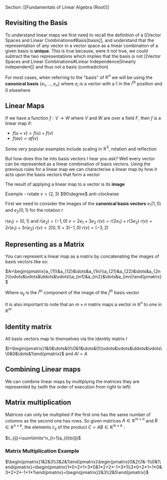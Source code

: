 Section: [[Fundamentals of Linear Algebra (Root)]]
## Revisiting the Basis

To understand linear maps we first need to recall the definition of a [[Vector Spaces and Linear Combinations#Basis|basis]], and understand that the representation of any vector in a vector space as a linear combination of a given basis is **unique**. This is true because, were it not true, we could subtract the two representations which implies that the basis is not [[Vector Spaces and Linear Combinations#Linear Independence|linearly independent]] and thus not a basis (contradiction)

For most cases, when referring to the "basis" of $\mathbb{R}^n$ we will be using the **canonical basis** $\{e_1,\dots,e_n\}$ where $e_i$ is a vector with a $1$ in the $i^\text{th}$ position and $0$ elsewhere
## Linear Maps

If we have a function $f:V\rightarrow W$ where $V$ and $W$ are over a field $F$, then $f$ is a linear map if:

- $f(u+v)=f(u)+f(v)$
- $f(av)=af(v)$

Some very popular examples include scaling in $\mathbb{R}^3$, rotation and reflection

But how does this tie into basis vectors I hear you ask? Well every vector can be represented as a linear combination of basis vectors. Using the previous rules for a linear map we can characterise a linear map by how it acts upon the basis vectors that form a vector

The result of applying a linear map to a vector is its **image**

Example - rotate $v=(2,3)$ $90\degree$ anti-clockwise

First we need to consider the images of the **canonical basis vectors** $e_1(1,0)$ and $e_2(0,1)$ for the rotation $r$

$r(e_1)=(0,1)$ and $r(e_2)=(-1,0)$
$v=2e_1+3e_2$ 
$r(v)=r(2e_1)+r(3e_2)$
$r(v)=2r(e_1)+3r(e_2)$
$r(v)=2(0,1)+3(-1,0)$
$r(v)=(-3,2)$
## Representing as a Matrix

You can represent a linear map as a matrix by concatenating the images of basis vectors like so:

$A=\begin{pmatrix}a_{11}&a_{12}&\dots&a_{1n}\\a_{21}&a_{22}&\dots&a_{2n}\\\vdots&\vdots&\ddots&\vdots\\a_{m1}&a_{m2}&\dots&a_{mn}\end{pmatrix}$ 

Where $a_{ij}$ is the $i^\text{th}$ component of the image of the $j^\text{th}$ basis vector

It is also important to note that an $m\times n$ matrix maps a vector in $\mathbb{R}^n$ to one in $\mathbb{R}^m$
## Identity matrix

All basis vectors map to themselves via the identity matrix $I$

$I=\begin{pmatrix}1&0&\dots&0\\0&1&\dots&0\\\vdots&\vdots&\ddots&\vdots\\0&0&\dots&1\end{pmatrix}$ and $AI=A$ 
## Combining Linear maps

We can combine linear maps by multiplying the matrices they are represented by (with the order of execution from right to left)
## Matrix multiplication

Matrices can only be multiplied if the first one has the same number of columns as the second one has rows. So given matrices $A\in\mathbb{R}^{m\times n}$ and $B\in\mathbb{R}^{n\times k}$, the elements $c_{ij}$ of the product $C=AB\in\mathbb{R}^{m\times k}$ :

$c_{ij}=\sum\limits^n_{l=1}a_{il}b{lj}$

### Matrix Multiplication Example

$\begin{pmatrix}1&2&3\\3&2&1\end{pmatrix}\begin{pmatrix}0&2\\1&-1\\0&1\end{pmatrix}=\begin{pmatrix}1*0+2*1+3*0&1*2+2*-1+3*1\\3*0+2*1+1*0&3*2+2*-1+1*1\end{pmatrix}=\begin{pmatrix}2&3\\2&5\end{pmatrix}$
